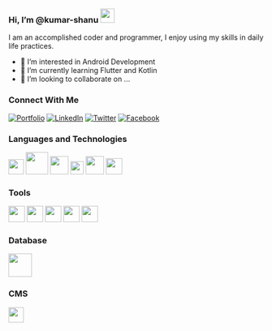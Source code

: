 ### Hi, I’m @kumar-shanu <img src="https://raw.githubusercontent.com/aemmadi/aemmadi/master/wave.gif" width="28px">

I am an accomplished coder and programmer, I enjoy using my skills in daily life practices.

- 👀 I’m interested in Android Development
- 🌱 I’m currently learning Flutter and Kotlin
- 💞️ I’m looking to collaborate on ...


### Connect With Me

[![Portfolio](https://img.shields.io/badge/Kumar%20Shanu-Portfolio-orange)](https://kumar-shanu.netlify.com)
[![LinkedIn](https://img.shields.io/badge/krshanu07-blue?style=flat-square&logo=linkedin)](https://www.linkedin.com/krshanu07)
[![Twitter](https://img.shields.io/badge/krshanu07-9cf?style=flat-square&logo=twitter)](https://www.twitter.com/krshanu07)
[![Facebook](https://img.shields.io/badge/krshanu07-informational?style=flat-square&logo=facebook)](https://www.facebook.com/krshanu07)

### Languages and Technologies

<img src="https://upload.wikimedia.org/wikipedia/commons/thumb/7/74/Kotlin_Icon.png/1024px-Kotlin_Icon.png" width="30px"> <img src="https://logowik.com/content/uploads/images/flutter5786.jpg" width="44px">  <img src="https://upload.wikimedia.org/wikipedia/commons/thumb/2/27/PHP-logo.svg/1200px-PHP-logo.svg.png" width="36px">   <img src="https://upload.wikimedia.org/wikipedia/commons/d/d5/CSS3_logo_and_wordmark.svg" width="26px">  <img src="https://upload.wikimedia.org/wikipedia/commons/thumb/6/61/HTML5_logo_and_wordmark.svg/1200px-HTML5_logo_and_wordmark.svg.png" width="36px">  <img src="https://upload.wikimedia.org/wikipedia/commons/1/18/ISO_C%2B%2B_Logo.svg" width="32px"> 

### Tools

<img src="https://1.bp.blogspot.com/-PwaAONmMm78/V-ASbVPG39I/AAAAAAAADZY/boHNhTW5V4Y45qzx6gIweePgoO2VkIhfQCLcB/s1600/image04.png" width="32px">  <img src="https://git-scm.com/images/logos/downloads/Git-Icon-1788C.png" width="32px">  <img src="https://upload.wikimedia.org/wikipedia/commons/thumb/9/9a/Visual_Studio_Code_1.35_icon.svg/225px-Visual_Studio_Code_1.35_icon.svg.png" width="32px">  <img src="https://upload.wikimedia.org/wikipedia/commons/thumb/a/af/Adobe_Photoshop_CC_icon.svg/99px-Adobe_Photoshop_CC_icon.svg.png" width="32px"> <img src="https://upload.wikimedia.org/wikipedia/commons/thumb/f/fb/Adobe_Illustrator_CC_icon.svg/99px-Adobe_Illustrator_CC_icon.svg.png" width="32px"> 

### Database

<img src="https://download.logo.wine/logo/MySQL/MySQL-Logo.wine.png" width="46px">


### CMS

<img src="https://upload.wikimedia.org/wikipedia/commons/thumb/9/98/WordPress_blue_logo.svg/225px-WordPress_blue_logo.svg.png" width="30px">



